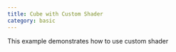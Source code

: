 ```yaml
---
title: Cube with Custom Shader
category: basic
---
```


This example demonstrates how to use custom shader
